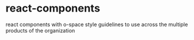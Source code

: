 # react-components
react components with o-space style guidelines to  use across the multiple products of the organization
